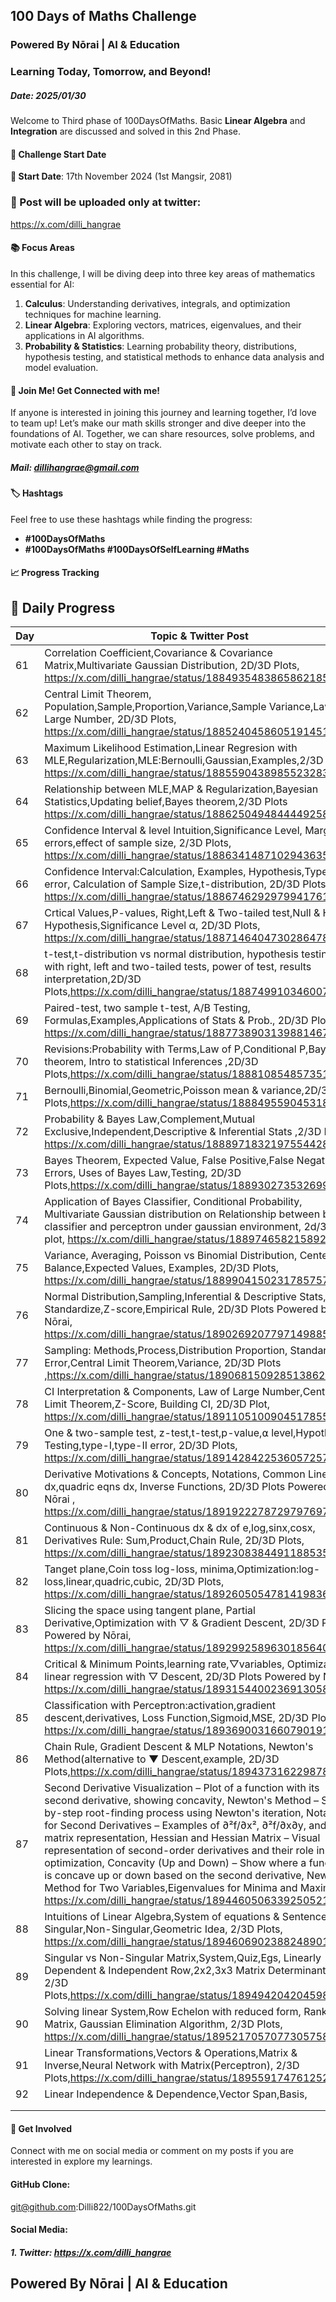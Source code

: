 ## 100 Days of Maths Challenge
### Powered By Nōrai | AI & Education
### Learning Today, Tomorrow, and Beyond!
##### Date: 2025/01/30
Welcome to Third phase of 100DaysOfMaths. Basic **Linear Algebra** and **Integration** are discussed and solved in this 2nd Phase.

#### 🚀 Challenge Start Date
**📅 Start Date**: 17th November 2024 (1st Mangsir, 2081)

### 🧮 Post will be uploaded only at twitter:
https://x.com/dilli_hangrae

#### 📚 Focus Areas
In this challenge, I will be diving deep into three key areas of mathematics essential for AI:

1. **Calculus**: Understanding derivatives, integrals, and optimization techniques for machine learning.
2. **Linear Algebra**: Exploring vectors, matrices, eigenvalues, and their applications in AI algorithms.
3. **Probability & Statistics**: Learning probability theory, distributions, hypothesis testing, and statistical methods to enhance data analysis and model evaluation.

#### 🤝 Join Me! Get Connected with me!
If anyone is interested in joining this journey and learning together, I’d love to team up! Let’s make our math skills stronger and dive deeper into the foundations of AI. Together, we can share resources, solve problems, and motivate each other to stay on track.
##### Mail: dillihangrae@gmail.com


#### 🏷️ Hashtags
Feel free to use these hashtags while finding the progress:
- **#100DaysOfMaths**
- **#100DaysOfMaths #100DaysOfSelfLearning #Maths**

#### 📈 Progress Tracking
## 📝 Daily Progress

| Day | Topic & Twitter Post  
| --- | ------------------------------------------------------------------------------------------
| 61  | Correlation Coefficient,Covariance & Covariance Matrix,Multivariate Gaussian Distribution, 2D/3D Plots, https://x.com/dilli_hangrae/status/1884935483865862185
| 62  | Central Limit Theorem, Population,Sample,Proportion,Variance,Sample Variance,Law of Large Number, 2D/3D Plots, https://x.com/dilli_hangrae/status/1885240458605191451
| 63  | Maximum Likelihood Estimation,Linear Regresion with MLE,Regularization,MLE:Bernoulli,Gaussian,Examples,2/3D Plots, https://x.com/dilli_hangrae/status/1885590438985523283
| 64  | Relationship between MLE,MAP & Regularization,Bayesian Statistics,Updating belief,Bayes theorem,2/3D Plots https://x.com/dilli_hangrae/status/1886250494844449258
| 65  | Confidence Interval & level Intuition,Significance Level, Margin of errors,effect of sample size, 2/3D Plots, https://x.com/dilli_hangrae/status/1886341487102943635
| 66  | Confidence Interval:Calculation, Examples, Hypothesis,Type I & II error, Calculation of Sample Size,t-distribution, 2D/3D Plots, https://x.com/dilli_hangrae/status/1886746292979941761
| 67  | Crtical Values,P-values, Right,Left & Two-tailed test,Null & H_1 Hypothesis,Significance Level α, 2D/3D Plots, https://x.com/dilli_hangrae/status/1887146404730286478
| 68 | t-test,t-distribution vs normal distribution, hypothesis testing with right, left and two-tailed tests, power of test, results interpretation,2D/3D Plots,https://x.com/dilli_hangrae/status/1887499103460073665
| 69 | Paired-test, two sample t-test, A/B Testing, Formulas,Examples,Applications of Stats & Prob., 2D/3D Plots, https://x.com/dilli_hangrae/status/1887738903139881467
| 70 | Revisions:Probability with Terms,Law of P,Conditional P,Bayes theorem, Intro to statistical Inferences ,2D/3D Plots,https://x.com/dilli_hangrae/status/1888108548573511688
| 71 | Bernoulli,Binomial,Geometric,Poisson mean & variance,2D/3D Plots,https://x.com/dilli_hangrae/status/1888495590453186844
| 72 | Probability & Bayes Law,Complement,Mutual Exclusive,Independent,Descriptive & Inferential Stats ,2/3D Plots, https://x.com/dilli_hangrae/status/1888971832197554428
| 73 | Bayes Theorem, Expected Value, False Positive,False Negative Errors, Uses of Bayes Law,Testing, 2D/3D Plots,https://x.com/dilli_hangrae/status/1889302735326994848 
| 74 | Application of Bayes Classifier, Conditional Probability, Multivariate Gaussian distribution on Relationship between bayes classifier and perceptron under gaussian environment, 2d/3d plot, https://x.com/dilli_hangrae/status/1889746582158922048
| 75 | Variance, Averaging, Poisson vs Binomial Distribution, Center Balance,Expected Values, Examples, 2D/3D Plots, https://x.com/dilli_hangrae/status/1889904150231785757
| 76 | Normal Distribution,Sampling,Inferential & Descriptive Stats, Standardize,Z-score,Empirical Rule, 2D/3D Plots Powered by Nōrai, https://x.com/dilli_hangrae/status/1890269207797149885
| 77 | Sampling: Methods,Process,Distribution Proportion, Standard Error,Central Limit Theorem,Variance, 2D/3D Plots ,https://x.com/dilli_hangrae/status/1890681509285138626
| 78 | CI Interpretation & Components, Law of Large Number,Central Limit Theorem,Z-Score, Building CI, 2D/3D Plot, https://x.com/dilli_hangrae/status/1891105100904517855
| 79 | One & two-sample test, z-test,t-test,p-value,⍺ level,Hypothesis Testing,type-I,type-II error, 2D/3D Plots, https://x.com/dilli_hangrae/status/1891428422536057257
| 80 | Derivative Motivations & Concepts, Notations, Common Lines dx,quadric eqns dx, Inverse Functions, 2D/3D Plots Powered by Nōrai  , https://x.com/dilli_hangrae/status/1891922278729797697
| 81 | Continuous & Non-Continuous dx & dx of e,log,sinx,cosx, Derivatives Rule: Sum,Product,Chain Rule, 2D/3D Plots, https://x.com/dilli_hangrae/status/1892308384491188535
| 82 | Tanget plane,Coin toss log-loss, minima,Optimization:log-loss,linear,quadric,cubic, 2D/3D Plots, https://x.com/dilli_hangrae/status/1892605054781419836
| 83 | Slicing the space using tangent plane, Partial Derivative,Optimization with ▽ & Gradient Descent, 2D/3D Plots Powered by Nōrai, https://x.com/dilli_hangrae/status/1892992589630185640
| 84 | Critical & Minimum Points,learning rate,▽variables, Optimizating linear regression with ▽ Descent, 2D/3D Plots Powered by Nōrai, https://x.com/dilli_hangrae/status/1893154400236913058
| 85 | Classification with Perceptron:activation,gradient descent,derivatives, Loss Function,Sigmoid,MSE, 2D/3D Plots, https://x.com/dilli_hangrae/status/1893690031660790191
| 86 | Chain Rule, Gradient Descent & MLP Notations, Newton's Method(alternative to ▼ Descent,example, 2D/3D Plots,https://x.com/dilli_hangrae/status/1894373162298786283
| 87 | Second Derivative Visualization – Plot of a function with its second derivative, showing concavity, Newton's Method – Step-by-step root-finding process using Newton's iteration, Notations for Second Derivatives – Examples of ∂²f/∂x², ∂²f/∂x∂y, and matrix representation, Hessian and Hessian Matrix – Visual representation of second-order derivatives and their role in optimization, Concavity (Up and Down) – Show where a function is concave up or down based on the second derivative, Newton's Method for Two Variables,Eigenvalues for Minima and Maxima, https://x.com/dilli_hangrae/status/1894460506339250521
| 88 | Intuitions of Linear Algebra,System of equations & Sentences, Singular,Non-Singular,Geometric Idea, 2/3D Plots, https://x.com/dilli_hangrae/status/1894606902388248901
| 89 | Singular vs Non-Singular Matrix,System,Quiz,Egs, Linearly Dependent & Independent Row,2x2,3x3 Matrix Determinant, 2/3D Plots,https://x.com/dilli_hangrae/status/1894942042045980937
| 90 | Solving linear System,Row Echelon with reduced form, Rank of Matrix, Gaussian Elimination Algorithm, 2/3D Plots, https://x.com/dilli_hangrae/status/1895217057077305758
| 91 | Linear Transformations,Vectors & Operations,Matrix & Inverse,Neural Network with Matrix(Perceptron), 2/3D Plots,https://x.com/dilli_hangrae/status/1895591747612524957
| 92 | Linear Independence & Dependence,Vector Span,Basis, |D| as product,area,PCA Intro,Singularity A , 2/3D Plots, https://x.com/dilli_hangrae/status/1895904854075449372
| |
| |



#### 💬 Get Involved
Connect with me on social media or comment on my posts if you are interested in explore my learnings.

#### GitHub Clone: 
git@github.com:Dilli822/100DaysOfMaths.git

#### Social Media:
##### 1. Twitter: https://x.com/dilli_hangrae

## Powered By Nōrai | AI & Education

